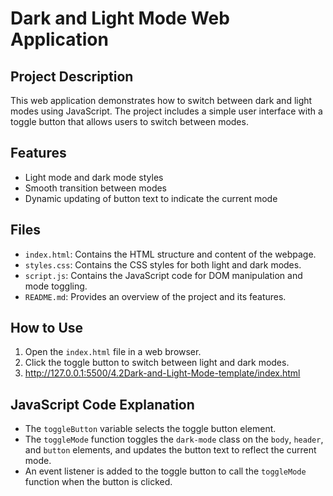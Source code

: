 # Dark and Light Mode Web Application

## Project Description
This web application demonstrates how to switch between dark and light modes using JavaScript.
The project includes a simple user interface with a toggle button that allows users to switch between modes.

## Features
- Light mode and dark mode styles
- Smooth transition between modes
- Dynamic updating of button text to indicate the current mode

## Files
- `index.html`: Contains the HTML structure and content of the webpage.
- `styles.css`: Contains the CSS styles for both light and dark modes.
- `script.js`: Contains the JavaScript code for DOM manipulation and mode toggling.
- `README.md`: Provides an overview of the project and its features.

## How to Use
1. Open the `index.html` file in a web browser.
2. Click the toggle button to switch between light and dark modes.
3. http://127.0.0.1:5500/4.2Dark-and-Light-Mode-template/index.html

## JavaScript Code Explanation
- The `toggleButton` variable selects the toggle button element.
- The `toggleMode` function toggles the `dark-mode` class on the `body`, `header`, and `button` elements, and updates the button text to reflect the current mode.
- An event listener is added to the toggle button to call the `toggleMode` function when the button is clicked.

